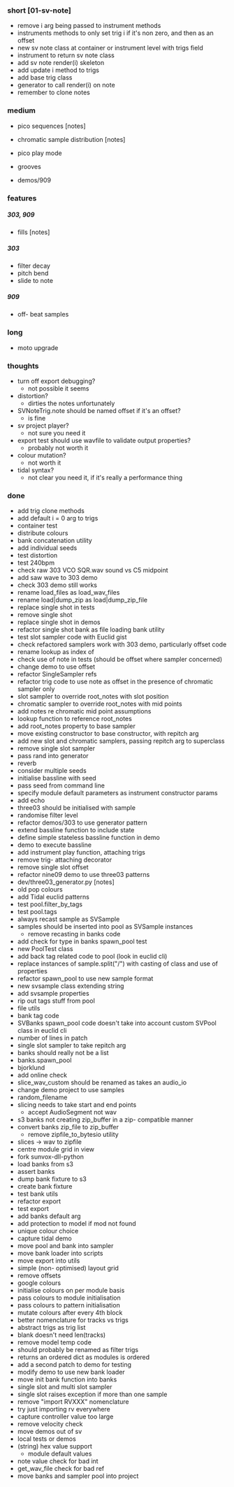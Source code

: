 ### short [01-sv-note]

- remove i arg being passed to instrument methods 
- instruments methods to only set trig i if it's non zero, and then as an offset 
- new sv note class at container or instrument level with trigs field
- instrument to return sv note class
- add sv note render(i) skeleton 
- add update i method to trigs 
- add base trig class
- generator to call render(i) on note
- remember to clone notes 

### medium

- pico sequences [notes]

- chromatic sample distribution [notes]

- pico play mode
- grooves
- demos/909

### features

##### 303, 909

- fills [notes]

##### 303

- filter decay
- pitch bend
- slide to note

##### 909

- off- beat samples

### long

- moto upgrade

### thoughts

- turn off export debugging?
  - not possible it seems
- distortion?
  - dirties the notes unfortunately
- SVNoteTrig.note should be named offset if it's an offset?
  - is fine
- sv project player?
  - not sure you need it
- export test should use wavfile to validate output properties?
  - probably not worth it
- colour mutation?
  - not worth it
- tidal syntax?
  - not clear you need it, if it's really a performance thing

### done

- add trig clone methods 
- add default i = 0 arg to trigs 
- container test
- distribute colours
- bank concatenation utility
- add individual seeds
- test distortion
- test 240bpm
- check raw 303 VCO SQR.wav sound vs C5 midpoint
- add saw wave to 303 demo
- check 303 demo still works
- rename load_files as load_wav_files
- rename load|dump_zip as load|dump_zip_file
- replace single shot in tests
- remove single shot
- replace single shot in demos
- refactor single shot bank as file loading bank utility
- test slot sampler code with Euclid gist 
- check refactored samplers work with 303 demo, particularly offset code 
- rename lookup as index of
- check use of note in tests (should be offset where sampler concerned)
- change demo to use offset
- refactor SingleSampler refs
- refactor trig code to use note as offset in the presence of chromatic sampler only
- slot sampler to override root_notes with slot position
- chromatic sampler to override root_notes with mid points
- add notes re chromatic mid point assumptions
- lookup function to reference root_notes
- add root_notes property to base sampler
- move existing constructor to base constructor, with repitch arg
- add new slot and chromatic samplers, passing repitch arg to superclass
- remove single slot sampler
- pass rand into generator
- reverb
- consider multiple seeds
- initialise bassline with seed 
- pass seed from command line
- specify module default parameters as instrument constructor params
- add echo
- three03 should be initialised with sample
- randomise filter level
- refactor demos/303 to use generator pattern
- extend bassline function to include state
- define simple stateless bassline function in demo
- demo to execute bassline
- add instrument play function, attaching trigs
- remove trig- attaching decorator
- remove single slot offset
- refactor nine09 demo to use three03 patterns
- dev/three03_generator.py [notes]
- old pop colours
- add Tidal euclid patterns
- test pool.filter_by_tags
- test pool.tags
- always recast sample as SVSample
- samples should be inserted into pool as SVSample instances
  - remove recasting in banks code
- add check for type in banks spawn_pool test
- new PoolTest class
- add back tag related code to pool (look in euclid cli)
- replace instances of sample.split("/") with casting of class and use of properties
- refactor spawn_pool to use new sample format
- new svsample class extending string
- add svsample properties
- rip out tags stuff from pool
- file utils
- bank tag code
- SVBanks spawn_pool code doesn't take into account custom SVPool class in euclid cli
- number of lines in patch
- single slot sampler to take repitch arg
- banks should really not be a list
- banks.spawn_pool
- bjorklund
- add online check
- slice_wav_custom should be renamed as takes an audio_io
- change demo project to use samples 
- random_filename
- slicing needs to take start and end points
  - accept AudioSegment not wav
- s3 banks not creating zip_buffer in a zip- compatible manner
- convert banks zip_file to zip_buffer
  - remove zipfile_to_bytesio utility
- slices -> wav to zipfile
- centre module grid in view
- fork sunvox-dll-python
- load banks from s3
- assert banks
- dump bank fixture to s3
- create bank fixture
- test bank utils
- refactor export
- test export
- add banks default arg
- add protection to model if mod not found
- unique colour choice
- capture tidal demo
- move pool and bank into sampler
- move bank loader into scripts
- move export into utils
- simple (non- optimised) layout grid
- remove offsets
- google colours
- initialise colours on per module basis
- pass colours to module initialisation
- pass colours to pattern initialisation
- mutate colours after every 4th block 
- better nomenclature for tracks vs trigs
- abstract trigs as trig list
- blank doesn't need len(tracks)
- remove model temp code
- should probably be renamed as filter trigs 
- returns an ordered dict as modules is ordered
- add a second patch to demo for testing 
- modify demo to use new bank loader
- move init bank function into banks
- single slot and multi slot sampler
- single slot raises exception if more than one sample
- remove "import RVXXX" nomenclature
- try just importing rv everywhere
- capture controller value too large
- remove velocity check
- move demos out of sv
- local tests or demos
- (string) hex value support 
  - module default values
- note value check for bad int
- get_wav_file check for bad ref
- move banks and sampler pool into project
